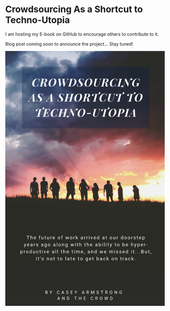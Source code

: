 # Crowdsourcing As a Shortcut to Techno-Utopia

I am hosting my E-book on GitHub to encourage others to contribute to it.

Blog post coming soon to announce the project... Stay tuned!

<div style="text-align:center"><img src ="https://raw.githubusercontent.com/CrowdsourcingKC/crowdsourcingshortcut/master/images/cover.png"/></div>
